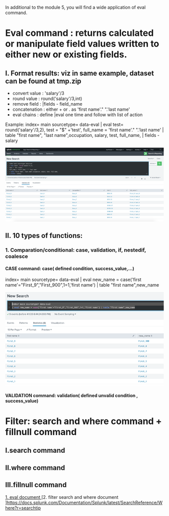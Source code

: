 In additional to the module 5, you will find a wide application of eval command.
# Eval command : returns calculated or manipulate field values written to either new or existing fields. 

## I. Format results: viz in same example, dataset can be found at tmp.zip
* convert value : 'salary'/3
* round value : round('salary'/3,int)
* remove field : |fields - field_name
* concatenation : either + or . as 'first name'." ".'last name' 
* eval chains : define |eval one time and follow with list of action

Example: index= main sourcetype= data-eval
| eval test=  round('salary'/3,2), 
test =  "$" +'test', 
full_name = 'first name'." ".'last name' 
| table "first name", "last name",occupation, salary, test, full_name,
| fields - salary

![](image./format.png)

## II. 10 types of functions:

### 1. Comparation/conditional: case, validation, if, nestedif, coalesce

#### CASE command: case( defined condition, success_value,...)
index= main sourcetype= data-eval
| eval new_name = case('first name'="First_9","First_900",1=1,'first name') | table "first name",new_name

![](image./case.png)

#### VALIDATION command: validation( defined unvalid condition , success_value)


# Filter: search and where command + fillnull command

## I.search command

## II.where command

## III.fillnull command

[1. eval document ](https://docs.splunk.com/Documentation/Splunk/8.0.2/SearchReference/Eval)
[2. filter search and where document ]<https://docs.splunk.com/Documentation/Splunk/latest/SearchReference/Where?r=searchtip>
